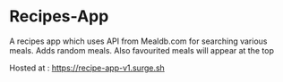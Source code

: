 # Recipes-App

A recipes app which uses API from Mealdb.com for searching various meals. Adds random meals.
Also favourited meals will appear at the top

Hosted at : https://recipe-app-v1.surge.sh
